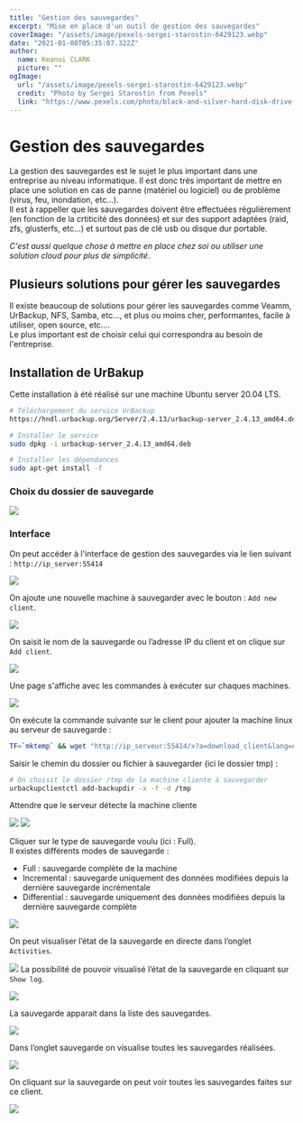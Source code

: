 ```yaml
---
title: "Gestion des sauvegardes"
excerpt: "Mise en place d'un outil de gestion des sauvegardes"
coverImage: "/assets/image/pexels-sergei-starostin-6429123.webp"
date: "2021-01-08T05:35:07.322Z"
author:
  name: Keanui CLARK
  picture: ""
ogImage:
  url: "/assets/image/pexels-sergei-starostin-6429123.webp"
  credit: "Photo by Sergei Starostin from Pexels"
  link: "https://www.pexels.com/photo/black-and-silver-hard-disk-drive-6429123/"
---
```


# Gestion des sauvegardes

La gestion des sauvegardes est le sujet le plus important dans une entreprise au niveau informatique. Il est donc très important de mettre en place une solution en cas de panne (matériel ou logiciel) ou de problème (virus, feu, inondation, etc...).  
Il est à rappeller que les sauvegardes doivent être effectuées régulièrement (en fonction de la crtiticité des données) et sur des support adaptées (raid, zfs, glusterfs, etc...) et surtout pas de clé usb ou disque dur portable.

*C'est aussi quelque chose à mettre en place chez soi ou utiliser une solution cloud pour plus de simplicité.*

## Plusieurs solutions pour gérer les sauvegardes

Il existe beaucoup de solutions pour gérer les sauvegardes comme Veamm, UrBackup, NFS, Samba, etc..., et plus ou moins cher, performantes, facile à utiliser, open source, etc....  
Le plus important est de choisir celui qui correspondra au besoin de l'entreprise.

## Installation de UrBakup
Cette installation à été réalisé sur une machine Ubuntu server 20.04 LTS.

```bash
# Téléchargement du service UrBackup
https://hndl.urbackup.org/Server/2.4.13/urbackup-server_2.4.13_amd64.deb

# Installer le service
sudo dpkg -i urbackup-server_2.4.13_amd64.deb

# Installer les dépendances
sudo apt-get install -f
```

### Choix du dossier de sauvegarde
![](/assets/backup/path.png)

### Interface
On peut accéder à l'interface de gestion des sauvegardes via le lien suivant : `http://ip_server:55414`

![](/assets/backup/interface.png)

On ajoute une nouvelle machine à sauvegarder avec le bouton : `Add new client`.

![](/assets/backup/add_client.png)

On saisit le nom de la sauvegarde ou l’adresse IP du client et on clique sur `Add client`.

![](/assets/backup/add_client1.png)

Une page s'affiche avec les commandes à exécuter sur chaques machines.

![](/assets/backup/command.png)

On exécute la commande suivante sur le client pour ajouter la machine linux au serveur de sauvegarde :

```bash
TF=`mktemp` && wget "http://ip_serveur:55414/x?a=download_client&lang=en&clientid=1&authkey=ZvFRDXBGBX&os=linux" -O $TF && sudo sh $TF; rm -f $TF
```

Saisir le chemin du dossier ou fichier à sauvegarder (ici le dossier tmp) :

```bash
# On choisit le dossier /tmp de la machine cliente à sauvegarder
urbackupclientctl add-backupdir -x -f -d /tmp
```

Attendre que le serveur détecte la machine cliente

![](/assets/backup/display_client.png)
![](/assets/backup/display_client1.png)

Cliquer sur le type de sauvegarde voulu (ici : Full).  
Il existes différents modes de sauvegarde :
- Full : sauvegarde complète de la machine
- Incremental : sauvegarde uniquement des données modifiées depuis la dernière sauvegarde incrémentale
- Differential : sauvegarde uniquement des données modifiées depuis la dernière sauvegarde complète

![](/assets/backup/backup.png)

On peut visualiser l’état de la sauvegarde en directe dans l’onglet `Activities`.

![](/assets/backup/display_backup.png)
La possibilité de pouvoir visualisé l’état de la sauvegarde en cliquant sur `Show log`.

![](/assets/backup/display_backup1.png)

La sauvegarde apparait dans la liste des sauvegardes.

![](/assets/backup/show_backup.png)

Dans l’onglet sauvegarde on visualise toutes les sauvegardes réalisées.

![](/assets/backup/show_backup1.png)

On cliquant sur la sauvegarde on peut voir toutes les sauvegardes faites sur ce client.

![](/assets/backup/show_backup2.png)